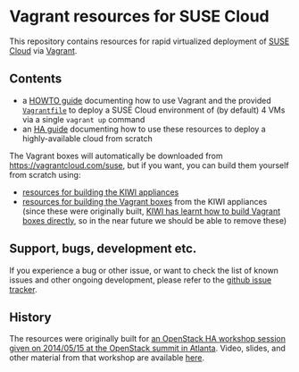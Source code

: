 # Vagrant resources for SUSE Cloud

This repository contains resources for rapid virtualized deployment of
[SUSE Cloud](https://www.suse.com/products/suse-cloud/) via
[Vagrant](http://www.vagrantup.com/).

## Contents

*   a [HOWTO guide](HOWTO.md) documenting how to use Vagrant and the
    provided [`Vagrantfile`](vagrant/Vagrantfile) to deploy a
    SUSE Cloud environment of (by default) 4 VMs via a single
    `vagrant up` command
*   an [HA guide](HA-GUIDE.md) documenting how to use these resources to
    deploy a highly-available cloud from scratch

The Vagrant boxes will automatically be downloaded from
https://vagrantcloud.com/suse, but if you want, you can build them
yourself from scratch using:

*   [resources for building the KIWI appliances](kiwi/)
*   [resources for building the Vagrant boxes](vagrant/) from the KIWI
    appliances (since these were originally built,
    [KIWI has learnt how to build Vagrant boxes directly](https://github.com/openSUSE/kiwi/pull/353),
    so in the near future we should be able to remove these)

## Support, bugs, development etc.

If you experience a bug or other issue, or want to check the list
of known issues and other ongoing development, please refer to the
[github issue tracker](https://github.com/SUSE-Cloud/suse-cloud-vagrant/issues/).

## History

The resources were originally built for
[an OpenStack HA workshop session given on 2014/05/15 at the OpenStack summit in Atlanta](http://openstacksummitmay2014atlanta.sched.org/event/d3db2188dfed4459f8fbd03f5b405b81#.U4C6NXWx1Qo).
Video, slides, and other material from that workshop are available
[here](https://github.com/aspiers/openstacksummit2014-atlanta).
